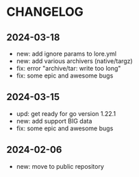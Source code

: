 # CHANGELOG

## 2024-03-18
* new: add ignore params to lore.yml
* new: add various archivers (native/targz)
* fix: error "archive/tar: write too long"
* fix: some epic and awesome bugs

## 2024-03-15
* upd: get ready for go version 1.22.1
* new: add support BIG data
* fix: some epic and awesome bugs

## 2024-02-06
* new: move to public repository